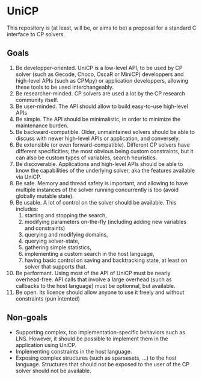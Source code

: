 # UniCP

This repository is (at least, will be, or aims to be) a proposal for a standard C interface to CP solvers. 

## Goals

1. Be developper-oriented. UniCP is a low-level API, to be used by CP solver (such as Gecode, Choco, OscaR or MiniCP) developpers and high-level APIs (such as CPMpy) or application developpers, allowing these tools to be used interchangeably.
2. Be researcher-minded. CP solvers are used a lot by the CP research community itself.
3. Be user-minded. The API should allow to build easy-to-use high-level APIs 
4. Be simple. The API should be minimalistic, in order to minimize the maintenance burden.
5. Be backward-compatible. Older, unmaintained solvers should be able to discuss with newer high-level APIs or application, and conversely.
6. Be extensible (or even forward-compatible). Different CP solvers have different specificities; the most obvious being custom constraints, but it can also be custom types of variables, search heuristics.
7. Be discoverable. Applications and high-level APIs should be able to know the capabilities of the underlying solver, aka the features available via UniCP.
8. Be safe. Memory and thread safety is important, and allowing to have multiple instances of the solver running concurrently is too (avoid globally mutable state).
9. Be usable. A lot of control on the solver should be available. This includes:
   1. starting and stopping the search,
   2. modifying parameters on-the-fly (including adding new variables and constraints)
   3. querying and modifying domains, 
   4. querying solver-state, 
   5. gathering simple statistics, 
   6. implementing a custom search in the host language,
   7. having basic control on saving and backtracking state, at least on solver that supports that.
10. Be performant. Using most of the API of UniCP must be nearly overhead-free. API calls that involve a large overhead (such as callbacks to the host language) must be optionnal, but available.
11. Be open. Its licence should allow anyone to use it freely and without constraints (pun intented)

## Non-goals

- Supporting complex, too implementation-specific behaviors such as LNS. However, it should be possible to implement them in the application using UniCP.
- Implementing constraints in the host language.
- Exposing complex structures (such as sparsesets, ...) to the host language. Structures that should not be exposed to the user of the CP solver should not be available.
